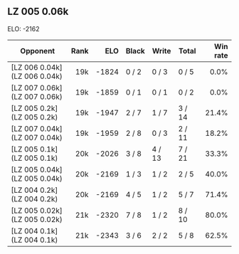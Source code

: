 ## LZ 005 0.06k ##

ELO: -2162

Opponent | Rank | ELO | Black | Write | Total | Win rate
---------|-----:|----:|-------|-------|-------|-------:
[LZ 006 0.04k](LZ 006 0.04k) | 19k | -1824 | 0 / 2 | 0 / 3 | 0 / 5 | 0.0%
[LZ 007 0.06k](LZ 007 0.06k) | 19k | -1859 | 0 / 1 | 0 / 1 | 0 / 2 | 0.0%
[LZ 005 0.2k](LZ 005 0.2k) | 19k | -1947 | 2 / 7 | 1 / 7 | 3 / 14 | 21.4%
[LZ 007 0.04k](LZ 007 0.04k) | 19k | -1959 | 2 / 8 | 0 / 3 | 2 / 11 | 18.2%
[LZ 005 0.1k](LZ 005 0.1k) | 20k | -2026 | 3 / 8 | 4 / 13 | 7 / 21 | 33.3%
[LZ 005 0.04k](LZ 005 0.04k) | 20k | -2169 | 1 / 3 | 1 / 2 | 2 / 5 | 40.0%
[LZ 004 0.2k](LZ 004 0.2k) | 20k | -2169 | 4 / 5 | 1 / 2 | 5 / 7 | 71.4%
[LZ 005 0.02k](LZ 005 0.02k) | 21k | -2320 | 7 / 8 | 1 / 2 | 8 / 10 | 80.0%
[LZ 004 0.1k](LZ 004 0.1k) | 21k | -2343 | 3 / 6 | 2 / 2 | 5 / 8 | 62.5%

